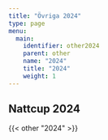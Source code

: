 ```yaml
---
title: "Övriga 2024"
type: page
menu:
  main:
    identifier: other2024
    parent: other
    name: "2024"
    title: "2024"
    weight: 1
---
```


## Nattcup 2024
{{< other "2024" >}}
